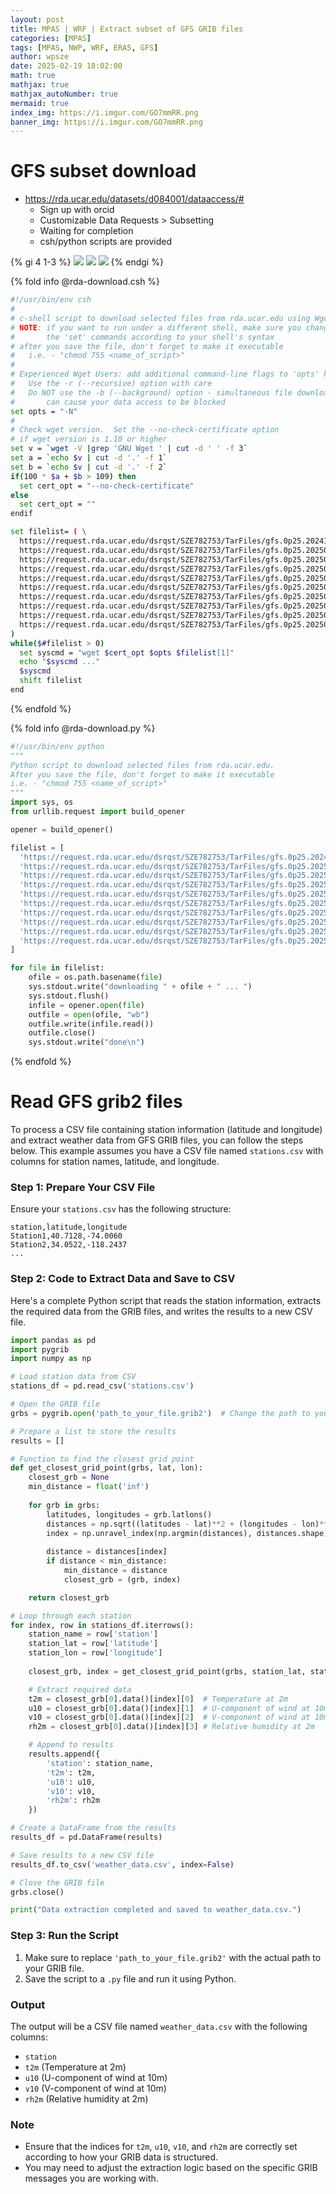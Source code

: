 ```yaml
---
layout: post
title: MPAS | WRF | Extract subset of GFS GRIB files
categories: [MPAS]
tags: [MPAS, NWP, WRF, ERA5, GFS]
author: wpsze
date: 2025-02-19 18:02:00
math: true
mathjax: true
mathjax_autoNumber: true
mermaid: true
index_img: https://i.imgur.com/GO7mmRR.png
banner_img: https://i.imgur.com/GO7mmRR.png
---
```


# GFS subset download

- <https://rda.ucar.edu/datasets/d084001/dataaccess/#>
  - Sign up with orcid
  - Customizable Data Requests > Subsetting 
  - Waiting for completion
  - csh/python scripts are provided

{% gi 4 1-3 %}
![](https://i.imgur.com/GO7mmRR.png)
![](https://i.imgur.com/gyRwXFJ.png)
![](https://i.imgur.com/HDtKiPl.png)
{% endgi %}

{% fold info @rda-download.csh %}
```sh
#!/usr/bin/env csh
#
# c-shell script to download selected files from rda.ucar.edu using Wget
# NOTE: if you want to run under a different shell, make sure you change
#       the 'set' commands according to your shell's syntax
# after you save the file, don't forget to make it executable
#   i.e. - "chmod 755 <name_of_script>"
#
# Experienced Wget Users: add additional command-line flags to 'opts' here
#   Use the -r (--recursive) option with care
#   Do NOT use the -b (--background) option - simultaneous file downloads
#       can cause your data access to be blocked
set opts = "-N"
#
# Check wget version.  Set the --no-check-certificate option 
# if wget version is 1.10 or higher
set v = `wget -V |grep 'GNU Wget ' | cut -d ' ' -f 3`
set a = `echo $v | cut -d '.' -f 1`
set b = `echo $v | cut -d '.' -f 2`
if(100 * $a + $b > 109) then
  set cert_opt = "--no-check-certificate"
else
  set cert_opt = ""
endif

set filelist= ( \
  https://request.rda.ucar.edu/dsrqst/SZE782753/TarFiles/gfs.0p25.2024123000.f384-25.2025011200.f195.grib2.tar \
  https://request.rda.ucar.edu/dsrqst/SZE782753/TarFiles/gfs.0p25.2025011200.f198-25.2025011618.f135.grib2.tar \
  https://request.rda.ucar.edu/dsrqst/SZE782753/TarFiles/gfs.0p25.2025011618.f138-25.2025012100.f360.grib2.tar \
  https://request.rda.ucar.edu/dsrqst/SZE782753/TarFiles/gfs.0p25.2025012100.f366-25.2025012512.f129.grib2.tar \
  https://request.rda.ucar.edu/dsrqst/SZE782753/TarFiles/gfs.0p25.2025012512.f132-25.2025012918.f330.grib2.tar \
  https://request.rda.ucar.edu/dsrqst/SZE782753/TarFiles/gfs.0p25.2025012918.f336-25.2025020306.f105.grib2.tar \
  https://request.rda.ucar.edu/dsrqst/SZE782753/TarFiles/gfs.0p25.2025020306.f108-25.2025020712.f228.grib2.tar \
  https://request.rda.ucar.edu/dsrqst/SZE782753/TarFiles/gfs.0p25.2025020712.f231-25.2025021200.f003.grib2.tar \
  https://request.rda.ucar.edu/dsrqst/SZE782753/TarFiles/gfs.0p25.2025021200.f006-25.2025021606.f084.grib2.tar \
  https://request.rda.ucar.edu/dsrqst/SZE782753/TarFiles/gfs.0p25.2025021606.f087-25.2025021712.f384.grib2.tar \
)
while($#filelist > 0)
  set syscmd = "wget $cert_opt $opts $filelist[1]"
  echo "$syscmd ..."
  $syscmd
  shift filelist
end
```
{% endfold %}

{% fold info @rda-download.py %}
```python
#!/usr/bin/env python
""" 
Python script to download selected files from rda.ucar.edu.
After you save the file, don't forget to make it executable
i.e. - "chmod 755 <name_of_script>"
"""
import sys, os
from urllib.request import build_opener

opener = build_opener()

filelist = [
  'https://request.rda.ucar.edu/dsrqst/SZE782753/TarFiles/gfs.0p25.2024123000.f384-25.2025011200.f195.grib2.tar',
  'https://request.rda.ucar.edu/dsrqst/SZE782753/TarFiles/gfs.0p25.2025011200.f198-25.2025011618.f135.grib2.tar',
  'https://request.rda.ucar.edu/dsrqst/SZE782753/TarFiles/gfs.0p25.2025011618.f138-25.2025012100.f360.grib2.tar',
  'https://request.rda.ucar.edu/dsrqst/SZE782753/TarFiles/gfs.0p25.2025012100.f366-25.2025012512.f129.grib2.tar',
  'https://request.rda.ucar.edu/dsrqst/SZE782753/TarFiles/gfs.0p25.2025012512.f132-25.2025012918.f330.grib2.tar',
  'https://request.rda.ucar.edu/dsrqst/SZE782753/TarFiles/gfs.0p25.2025012918.f336-25.2025020306.f105.grib2.tar',
  'https://request.rda.ucar.edu/dsrqst/SZE782753/TarFiles/gfs.0p25.2025020306.f108-25.2025020712.f228.grib2.tar',
  'https://request.rda.ucar.edu/dsrqst/SZE782753/TarFiles/gfs.0p25.2025020712.f231-25.2025021200.f003.grib2.tar',
  'https://request.rda.ucar.edu/dsrqst/SZE782753/TarFiles/gfs.0p25.2025021200.f006-25.2025021606.f084.grib2.tar',
  'https://request.rda.ucar.edu/dsrqst/SZE782753/TarFiles/gfs.0p25.2025021606.f087-25.2025021712.f384.grib2.tar'
]

for file in filelist:
    ofile = os.path.basename(file)
    sys.stdout.write("downloading " + ofile + " ... ")
    sys.stdout.flush()
    infile = opener.open(file)
    outfile = open(ofile, "wb")
    outfile.write(infile.read())
    outfile.close()
    sys.stdout.write("done\n")
```
{% endfold %}

# Read GFS grib2 files

To process a CSV file containing station information (latitude and longitude) and extract weather data from GFS GRIB files, you can follow the steps below. This example assumes you have a CSV file named `stations.csv` with columns for station names, latitude, and longitude.

### Step 1: Prepare Your CSV File

Ensure your `stations.csv` has the following structure:

```
station,latitude,longitude
Station1,40.7128,-74.0060
Station2,34.0522,-118.2437
...
```

### Step 2: Code to Extract Data and Save to CSV

Here's a complete Python script that reads the station information, extracts the required data from the GRIB files, and writes the results to a new CSV file.

```python
import pandas as pd
import pygrib
import numpy as np

# Load station data from CSV
stations_df = pd.read_csv('stations.csv')

# Open the GRIB file
grbs = pygrib.open('path_to_your_file.grib2')  # Change the path to your GRIB file

# Prepare a list to store the results
results = []

# Function to find the closest grid point
def get_closest_grid_point(grbs, lat, lon):
    closest_grb = None
    min_distance = float('inf')
    
    for grb in grbs:
        latitudes, longitudes = grb.latlons()
        distances = np.sqrt((latitudes - lat)**2 + (longitudes - lon)**2)
        index = np.unravel_index(np.argmin(distances), distances.shape)
        
        distance = distances[index]
        if distance < min_distance:
            min_distance = distance
            closest_grb = (grb, index)

    return closest_grb

# Loop through each station
for index, row in stations_df.iterrows():
    station_name = row['station']
    station_lat = row['latitude']
    station_lon = row['longitude']
    
    closest_grb, index = get_closest_grid_point(grbs, station_lat, station_lon)

    # Extract required data
    t2m = closest_grb[0].data()[index][0]  # Temperature at 2m
    u10 = closest_grb[0].data()[index][1]  # U-component of wind at 10m
    v10 = closest_grb[0].data()[index][2]  # V-component of wind at 10m
    rh2m = closest_grb[0].data()[index][3] # Relative humidity at 2m

    # Append to results
    results.append({
        'station': station_name,
        't2m': t2m,
        'u10': u10,
        'v10': v10,
        'rh2m': rh2m
    })

# Create a DataFrame from the results
results_df = pd.DataFrame(results)

# Save results to a new CSV file
results_df.to_csv('weather_data.csv', index=False)

# Close the GRIB file
grbs.close()

print("Data extraction completed and saved to weather_data.csv.")
```

### Step 3: Run the Script

1. Make sure to replace `'path_to_your_file.grib2'` with the actual path to your GRIB file.
2. Save the script to a `.py` file and run it using Python.

### Output

The output will be a CSV file named `weather_data.csv` with the following columns:

- `station`
- `t2m` (Temperature at 2m)
- `u10` (U-component of wind at 10m)
- `v10` (V-component of wind at 10m)
- `rh2m` (Relative humidity at 2m)

### Note

- Ensure that the indices for `t2m`, `u10`, `v10`, and `rh2m` are correctly set according to how your GRIB data is structured.
- You may need to adjust the extraction logic based on the specific GRIB messages you are working with.